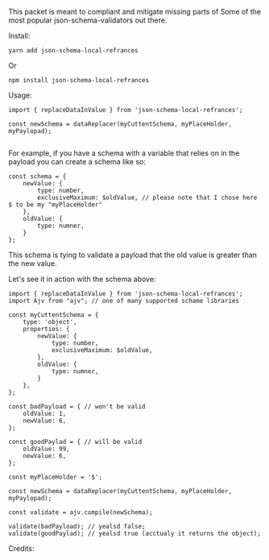 This packet is  meant to compliant and mitigate missing parts of
Some of the most popular json-schema-validators out there.

Install:

`yarn add json-schema-local-refrances
`

Or

`npm install json-schema-local-refrances
`

Usage:

````
import { replaceDataInValue } from 'json-schema-local-refrances';

const newSchema = dataReplacer(myCuttentSchema, myPlaceHolder, myPaylopad);
 
````

For example, if you have a schema with a variable that relies on in the payload you can create a schema like so:
``````
const schema = {
    newValue: {
        type: number,
        exclusiveMaximum: $oldValue, // please note that I chose here $ to be my "myPlaceHolder"
    },
    oldValue: {
        type: numner, 
    }
};
``````
This schema is tying to validate a payload that the old value is greater than the new value.

Let's see it in action with the schema above:

``````
import { replaceDataInValue } from 'json-schema-local-refrances';
import Ajv from "ajv"; // one of many supported schame libraries

const myCuttentSchema = {
    type: 'object',
    properties: {
        newValue: {
            type: number,
            exclusiveMaximum: $oldValue,
        },
        oldValue: {
            type: numner, 
        }
    },
};

const badPayload = { // won't be valid
    oldValue: 1,
    newValue: 6,
};

const goodPaylad = { // will be valid
    oldValue: 99,
    newValue: 6,
};

const myPlaceHolder = '$';

const newSchema = dataReplacer(myCuttentSchema, myPlaceHolder, myPaylopad);

const validate = ajv.compile(newSchema);

validate(badPayload); // yealsd false;
validate(goodPaylad); // yealsd true (acctualy it returns the object);

``````

Credits:
